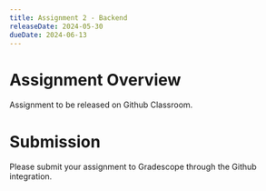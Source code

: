 ```yaml
---
title: Assignment 2 - Backend
releaseDate: 2024-05-30
dueDate: 2024-06-13
---
```


# Assignment Overview

Assignment to be released on Github Classroom.

# Submission

Please submit your assignment to Gradescope through the Github integration.
